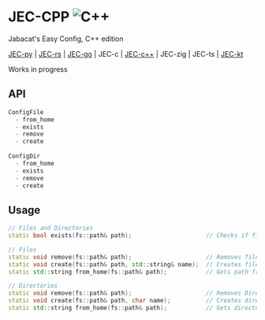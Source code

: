 # JEC-CPP ![C++](https://github.com/Shuzhengz/JEC-cpp/actions/workflows/C++.yml/badge.svg)

Jabacat's Easy Config, C++ edition

[JEC-py](https://github.com/JakeRoggenbuck/JEC-py) | [JEC-rs](https://github.com/JakeRoggenbuck/JEC-rs) | [JEC-go](https://github.com/JakeRoggenbuck/JEC-go) | JEC-c | [JEC-c++](https://github.com/Shuzhengz/JEC-cpp) | JEC-zig | JEC-ts | [JEC-kt](https://github.com/EdwinChang24/JEC-kt)

Works in progress

## API
```rs
ConfigFile
  - from_home
  - exists
  - remove
  - create
  
ConfigDir
  - from_home
  - exists
  - remove
  - create
```

## Usage
``` cpp
// Files and Directories
static bool exists(fs::path& path);                     // Checks if file or directory exists

// Files
static void remove(fs::path& path);                     // Removes file
static void create(fs::path& path, std::string& name);  // Creates file
static std::string from_home(fs::path& path);           // Gets path from home

// Directories
static void remove(fs::path& path);                     // Removes Directory
static void create(fs::path& path, char name);          // Creates directory
static std::string from_home(fs::path& path);           // Gets directory path from home (auto delete filename)
```
